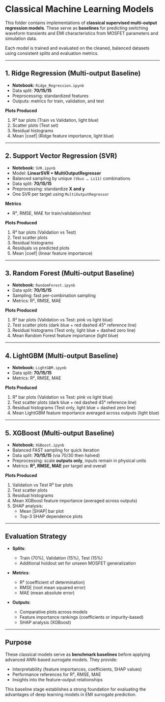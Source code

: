 # Classical Machine Learning Models

This folder contains implementations of **classical supervised multi-output regression models**. These serve as **baselines** for predicting switching waveform transients and EMI characteristics from MOSFET parameters and simulation data.  

Each model is trained and evaluated on the cleaned, balanced datasets using consistent splits and evaluation metrics.

---

## 1. Ridge Regression (Multi-output Baseline)

- **Notebook:** `Ridge_Regression.ipynb`  
- Data split: **70/15/15**  
- Preprocessing: standardized features  
- Outputs: metrics for train, validation, and test  

**Plots Produced**  
1. R² bar plots (Train vs Validation, light blue)  
2. Scatter plots (Test set)  
3. Residual histograms  
4. Mean |coef| (Ridge feature importance, light blue)  

---

## 2. Support Vector Regression (SVR)

- **Notebook:** `SVR.ipynb`  
- Model: **LinearSVR + MultiOutputRegressor**  
- Balanced sampling by unique `(Vbus … Ls11)` combinations  
- Data split: **70/15/15**  
- Preprocessing: standardize **X and y**  
- One SVR per target using `MultiOutputRegressor`  

**Metrics**  
- R², RMSE, MAE for train/validation/test  

**Plots Produced**  
1. R² bar plots (Validation vs Test)  
2. Test scatter plots  
3. Residual histograms  
4. Residuals vs predicted plots  
5. Mean |coef| (linear feature importance)  

---

## 3. Random Forest (Multi-output Baseline)

- **Notebook:** `RandomForest.ipynb`  
- Data split: **70/15/15**  
- Sampling: fast per-combination sampling  
- Metrics: R², RMSE, MAE  

**Plots Produced**  
1. R² bar plots (Validation vs Test: pink vs light blue)  
2. Test scatter plots (dark blue + red dashed 45° reference line)  
3. Residual histograms (Test only, light blue + dashed zero line)  
4. Mean Random Forest feature importance (light blue)  

---

## 4. LightGBM (Multi-output Baseline)

- **Notebook:** `LightGBM.ipynb`  
- Data split: **70/15/15**  
- Metrics: R², RMSE, MAE  

**Plots Produced**  
1. R² bar plots (Validation vs Test: pink vs light blue)  
2. Test scatter plots (dark blue + red dashed 45° reference line)  
3. Residual histograms (Test only, light blue + dashed zero line)  
4. Mean LightGBM feature importance averaged across outputs (light blue)  

---

## 5. XGBoost (Multi-output Baseline)

- **Notebook:** `XGBoost.ipynb`  
- Balanced FAST sampling for quick iteration  
- Data split: **70/15/15** (via 70/30 then halved)  
- Preprocessing: scale **outputs only**, inputs remain in physical units  
- Metrics: **R², RMSE, MAE** per target and overall  

**Plots Produced**  
1. Validation vs Test R² bar plots  
2. Test scatter plots  
3. Residual histograms  
4. Mean XGBoost feature importance (averaged across outputs)  
5. SHAP analysis:  
   - Mean |SHAP| bar plot  
   - Top-3 SHAP dependence plots  

---

## Evaluation Strategy

- **Splits**:  
  - Train (70%), Validation (15%), Test (15%)  
  - Additional holdout set for unseen MOSFET generalization  

- **Metrics**:  
  - R² (coefficient of determination)  
  - RMSE (root mean squared error)  
  - MAE (mean absolute error)  

- **Outputs**:  
  - Comparative plots across models  
  - Feature importance rankings (coefficients or impurity-based)  
  - SHAP analysis (XGBoost)  

---

## Purpose

These classical models serve as **benchmark baselines** before applying advanced ANN-based surrogate models. They provide:  
- Interpretability (feature importances, coefficients, SHAP values)  
- Performance references for R², RMSE, MAE  
- Insights into the feature–output relationships  

This baseline stage establishes a strong foundation for evaluating the advantages of deep learning models in EMI surrogate prediction.

